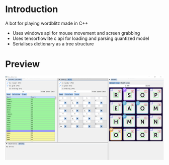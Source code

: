 # Introduction
A bot for playing wordblitz made in C++
- Uses windows api for mouse movement and screen grabbing
- Uses tensorflowlite c api for loading and parsing quantized model
- Serialises dictionary as a tree structure

# Preview
![Main window](docs/screenshot_v1.png)